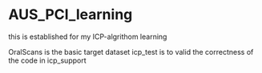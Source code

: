 # AUS_PCI_learning
this is established for my ICP-algrithom learning

OralScans is the basic target dataset
icp_test is to valid the correctness of the code in icp_support
